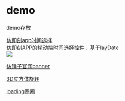 # demo
demo存放

[仿即刻app时间选择](https://ck18781145809.github.io/demo/仿即刻app时间选择/test.html)  
仿即刻APP的移动端时间选择控件，基于layDate   
![](https://ck18781145809.github.io/demo/readme-img/datePicker.png)  

[仿锤子官网banner](https://ck18781145809.github.io/demo/仿锤子官网banner/index.html)

[3D立方体旋转](https://ck18781145809.github.io/demo/旋转吧立方体/cube.html)

[loading圈圈](https://ck18781145809.github.io/demo/loading/loading.html)
